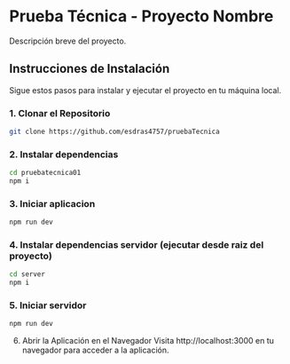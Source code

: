# Prueba Técnica - Proyecto Nombre

Descripción breve del proyecto.

## Instrucciones de Instalación

Sigue estos pasos para instalar y ejecutar el proyecto en tu máquina local.

### 1. Clonar el Repositorio

```bash
git clone https://github.com/esdras4757/pruebaTecnica
```

### 2. Instalar dependencias

```bash
cd pruebatecnica01
npm i
```

### 3. Iniciar aplicacion

```bash
npm run dev
```

### 4. Instalar dependencias servidor (ejecutar desde raiz del proyecto)

```bash
cd server
npm i
```

### 5. Iniciar servidor

```bash
npm run dev
```

6. Abrir la Aplicación en el Navegador
Visita http://localhost:3000 en tu navegador para acceder a la aplicación.




